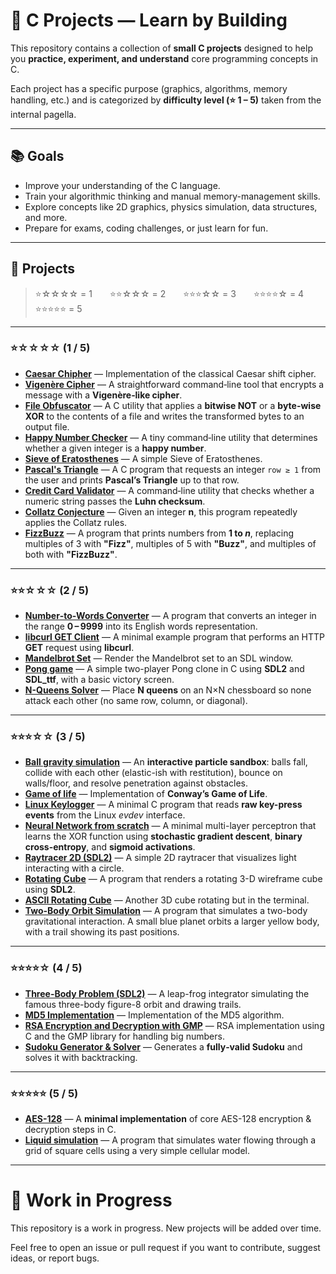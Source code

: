 # 🧠 C Projects — Learn by Building

This repository contains a collection of **small C projects** designed to help you **practice, experiment, and understand** core programming concepts in C.

Each project has a specific purpose (graphics, algorithms, memory handling, etc.) and is categorized by **difficulty level (⭐ 1 – 5)** taken from the internal pagella.

---

## 📚 Goals

- Improve your understanding of the C language.  
- Train your algorithmic thinking and manual memory-management skills.  
- Explore concepts like 2D graphics, physics simulation, data structures, and more.  
- Prepare for exams, coding challenges, or just learn for fun.  

---

## 🔗 Projects

> ⭐☆☆☆☆ = 1  ⭐⭐☆☆☆ = 2  ⭐⭐⭐☆☆ = 3  ⭐⭐⭐⭐☆ = 4  ⭐⭐⭐⭐⭐ = 5  

---

### ⭐☆☆☆☆ (1 / 5)

- **[Caesar Chipher](./project/caesar%20chiper/)** — Implementation of the classical Caesar shift cipher.
- **[Vigenère Cipher](./project/vigenere/)** — A straightforward command‑line tool that encrypts a message with a **Vigenère‑like cipher**.
- **[File Obfuscator](./project/file_obfuscator/)** — A C utility that applies a **bitwise NOT** or a **byte-wise XOR** to the contents of a file and writes the transformed bytes to an output file.  
- **[Happy Number Checker](./project/happy_numbers/)** — A tiny command‑line utility that determines whether a given integer is a **happy number**.
- **[Sieve of Eratosthenes](./project/sieve_of_eratosthenes/)** — A simple Sieve of Eratosthenes.
- **[Pascal's Triangle](./project/pascal_triangle/)** — A C program that requests an integer `row ≥ 1` from the user and prints **Pascal’s Triangle** up to that row.
- **[Credit Card Validator](./project/credit_card_validator/)** — A command‑line utility that checks whether a numeric string passes the **Luhn checksum**.
- **[Collatz Conjecture](./project/collatz_conjecture/)** — Given an integer **n**, this program repeatedly applies the Collatz rules.
- **[FizzBuzz](./project/fizzbuzz/)** — A program that prints numbers from **1 to *n***, replacing multiples of 3 with **"Fizz"**, multiples of 5 with **"Buzz"**, and multiples of both with **"FizzBuzz"**.

---

### ⭐⭐☆☆☆ (2 / 5)

- **[Number‑to‑Words Converter](./project/number_names/)** — A program that converts an integer in the range **0 – 9999** into its English words representation.
- **[libcurl GET Client](./project/curl/)** — A minimal example program that performs an HTTP **GET** request using **libcurl**.  
- **[Mandelbrot Set](./project/mandelbrot_set/)** — Render the Mandelbrot set to an SDL window.  
- **[Pong game](./project/pong_game/)** — A simple two-player Pong clone in C using **SDL2** and **SDL\_ttf**, with a basic victory screen.  
- **[N-Queens Solver](./project/8_queens/)** — Place **N queens** on an N×N chessboard so none attack each other (no same row, column, or diagonal).

---

### ⭐⭐⭐☆☆ (3 / 5)

- **[Ball gravity simulation](./project/ball_gravity_simulation/)** — An **interactive particle sandbox**: balls fall, collide with each other (elastic-ish with restitution), bounce on walls/floor, and resolve penetration against obstacles.  
- **[Game of life](./project/game_of_life/)** — Implementation of **Conway’s Game of Life**.  
- **[Linux Keylogger](./project/linux_keylogger/)** — A minimal C program that reads **raw key-press events** from the Linux *evdev* interface.  
- **[Neural Network from scratch](./project/neural_network/)** — A minimal multi-layer perceptron that learns the XOR function using **stochastic gradient descent**, **binary cross-entropy**, and **sigmoid activations**.  
- **[Raytracer 2D (SDL2)](./project/raytracing/)** — A simple 2D raytracer that visualizes light interacting with a circle.  
- **[Rotating Cube](./project/cube/)** — A program that renders a rotating 3-D wireframe cube using **SDL2**.  
- **[ASCII Rotating Cube](./project/terminal_cube/)** — Another 3D cube rotating but in the terminal.  
- **[Two-Body Orbit Simulation](./project/orbiting_planets/)** — A program that simulates a two-body gravitational interaction. A small blue planet orbits a larger yellow body, with a trail showing its past positions.

---

### ⭐⭐⭐⭐☆ (4 / 5)

- **[Three-Body Problem (SDL2)](./project/3_body_problem/)** — A leap-frog integrator simulating the famous three-body figure-8 orbit and drawing trails.  
- **[MD5 Implementation](./project/md5/)** — Implementation of the MD5 algorithm.  
- **[RSA Encryption and Decryption with GMP](./project/rsa/)** — RSA implementation using C and the GMP library for handling big numbers.  
- **[Sudoku Generator & Solver](./project/sudoku/)** — Generates a **fully‑valid Sudoku** and solves it with backtracking.


---

### ⭐⭐⭐⭐⭐ (5 / 5)

- **[AES-128](./project/aes/)** — A **minimal implementation** of core AES-128 encryption & decryption steps in C.
- **[Liquid simulation](./project/liquid%20simulation/)** — A program that simulates water flowing through a grid of square cells using a very simple cellular model.  

---

# 🚧 Work in Progress

This repository is a work in progress. New projects will be added over time.

Feel free to open an issue or pull request if you want to contribute, suggest ideas, or report bugs.